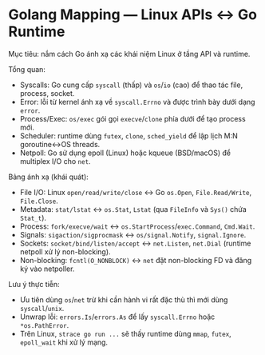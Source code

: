 # Golang Mapping — Linux APIs ↔ Go Runtime

Mục tiêu: nắm cách Go ánh xạ các khái niệm Linux ở tầng API và runtime.

Tổng quan:

- Syscalls: Go cung cấp `syscall` (thấp) và `os`/`io` (cao) để thao tác file, process, socket.
- Error: lỗi từ kernel ánh xạ về `syscall.Errno` và được trình bày dưới dạng `error`.
- Process/Exec: `os/exec` gói gọi `execve`/`clone` phía dưới để tạo process mới.
- Scheduler: runtime dùng `futex`, `clone`, `sched_yield` để lập lịch M:N goroutine↔OS threads.
- Netpoll: Go sử dụng epoll (Linux) hoặc kqueue (BSD/macOS) để multiplex I/O cho `net`.

Bảng ánh xạ (khái quát):

- File I/O: Linux `open/read/write/close` ↔ Go `os.Open`, `File.Read/Write`, `File.Close`.
- Metadata: `stat/lstat` ↔ `os.Stat`, `Lstat` (qua `FileInfo` và `Sys()` chứa `Stat_t`).
- Process: `fork/execve/wait` ↔ `os.StartProcess`/`exec.Command`, `Cmd.Wait`.
- Signals: `sigaction/sigprocmask` ↔ `os/signal.Notify`, `signal.Ignore`.
- Sockets: `socket/bind/listen/accept` ↔ `net.Listen`, `net.Dial` (runtime netpoll xử lý non-blocking).
- Non-blocking: `fcntl(O_NONBLOCK)` ↔ `net` đặt non-blocking FD và đăng ký vào netpoller.

Lưu ý thực tiễn:

- Ưu tiên dùng `os`/`net` trừ khi cần hành vi rất đặc thù thì mới dùng `syscall`/`unix`.
- Unwrap lỗi: `errors.Is`/`errors.As` để lấy `syscall.Errno` hoặc `*os.PathError`.
- Trên Linux, `strace go run ...` sẽ thấy runtime dùng `mmap`, `futex`, `epoll_wait` khi xử lý mạng.
